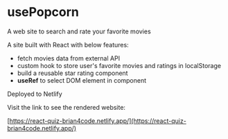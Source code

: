 # usePopcorn

A web site to search and rate your favorite movies

A site built with React with below features:

- fetch movies data from external API
- custom hook to store user's favorite movies and ratings in localStorage
- build a reusable star rating component
- **useRef** to select DOM element in component

Deployed to Netlify

Visit the link to see the rendered website:

[https://react-quiz-brian4code.netlify.app/](https://react-quiz-brian4code.netlify.app/)
